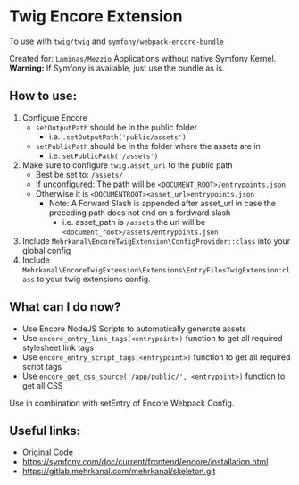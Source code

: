 # Twig Encore Extension
To use with `twig/twig` and `symfony/webpack-encore-bundle` 

Created for: `Laminas/Mezzio` Applications without native Symfony Kernel.  
**Warning:** If Symfony is available, just use the bundle as is.

## How to use:
1. Configure Encore
    * `setOutputPath` should be in the public folder
        * i.e. `.setOutputPath('public/assets')`
    * `setPublicPath` should be in the folder where the assets are in
        * i.e. `setPublicPath('/assets')`
1. Make sure to configure `twig.asset_url` to the public path
    * Best be set to: ``/assets/``
    * If unconfigured: The path will be `<DOCUMENT_ROOT>/entrypoints.json`
    * Otherwise it is `<DOCUMENTROOT><asset_url>entrypoints.json` 
        * Note: A Forward Slash is appended after asset_url in case the preceding path does not end on a fordward slash
            * i.e. asset_path is `/assets` the url will be `<document_root>/assets/entrypoints.json`
1. Include `Mehrkanal\EncoreTwigExtension\ConfigProvider::class` into your global config
1. Include `Mehrkanal\EncoreTwigExtension\Extensions\EntryFilesTwigExtension:class` to your twig extensions config.

## What can I do now?
* Use Encore NodeJS Scripts to automatically generate assets
* Use ``encore_entry_link_tags(<entrypoint>)`` function to get all required stylesheet link tags
* Use ``encore_entry_script_tags(<entrypoint>)`` function to get all required script tags
* Use ``encore_get_css_source('/app/public/', <entrypoint>)`` function to get all CSS

 Use in combination with setEntry of Encore Webpack Config.
 
 ## Useful links:
 * [Original Code](https://github.com/symfony/webpack-encore-bundle/blob/master/src/Twig/EntryFilesTwigExtension.php) 
 * https://symfony.com/doc/current/frontend/encore/installation.html
 * https://gitlab.mehrkanal.com/mehrkanal/skeleton.git

